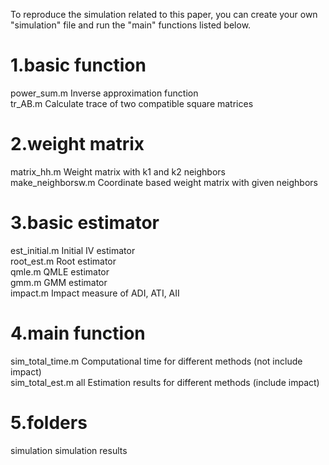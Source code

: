 To reproduce the simulation related to this paper, you can create your own "simulation" file and run the "main" functions listed below.

# 1.basic function
power_sum.m	Inverse approximation function  <br>
tr_AB.m		Calculate trace of two compatible square matrices

# 2.weight matrix
matrix_hh.m	Weight matrix with k1 and k2 neighbors<br>
make_neighborsw.m  Coordinate based weight matrix with given neighbors

# 3.basic estimator
est_initial.m 	Initial IV estimator<br>
root_est.m 	    Root estimator<br>
qmle.m		    QMLE estimator<br>
gmm.m		    GMM estimator<br>
impact.m		Impact measure of ADI, ATI, AII

# 4.main function
sim_total_time.m	Computational time for different methods (not include impact)<br>
sim_total_est.m	all Estimation results for different methods (include impact)

# 5.folders
simulation	simulation results
